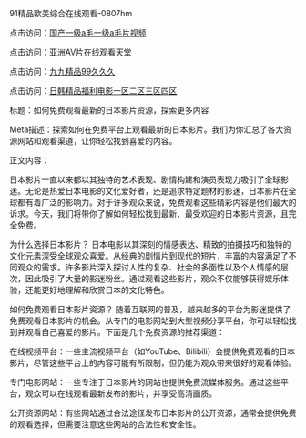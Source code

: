 91精品欧美综合在线观看-0807hm

点击访问：<a href="https://heiliaozj3tjd.pages.dev">国产一级a毛一级a毛片视频</a>

点击访问：<a href="https://bered.pages.dev/">亚洲AV片在线观看天堂</a>

点击访问：<a href="https://cfad.pages.dev/">九九精品99久久久</a>

点击访问：<a href="https://bsdf-5f5.pages.dev/">日韩精品福利电影一区二区三区四区</a>


标题：如何免费观看最新的日本影片资源，探索更多内容

Meta描述：探索如何在免费平台上观看最新的日本影片。我们为你汇总了各大资源网站和观看渠道，让你轻松找到喜爱的内容。

正文内容：

日本影片一直以来都以其独特的艺术表现、剧情构建和演员表现力吸引了全球影迷。无论是热爱日本电影的文化爱好者，还是追求特定题材的影迷，日本影片在全球都有着广泛的影响力。对于许多观众来说，免费观看这些精彩内容是他们最大的诉求。今天，我们将带你了解如何轻松找到最新、最受欢迎的日本影片资源，且完全免费。

为什么选择日本影片？
日本电影以其深刻的情感表达、精致的拍摄技巧和独特的文化元素深受全球观众喜爱。从经典的剧情片到现代的短片，丰富的内容满足了不同观众的需求。许多影片深入探讨人性的复杂、社会的多面性以及个人情感的层次，因此吸引了大量的影迷粉丝。通过观看这些影片，观众不仅能够获得娱乐体验，还能更好地理解和欣赏日本的文化特色。

如何免费观看日本影片资源？
随着互联网的普及，越来越多的平台为影迷提供了免费观看日本影片的机会。从专门的电影网站到大型视频分享平台，你可以轻松找到并观看自己喜爱的影片。下面是几个免费资源的推荐渠道：

在线视频平台：一些主流视频平台（如YouTube、Bilibili）会提供免费观看的日本影片，尽管这些平台上的内容可能有所限制，但仍能为观众带来很好的观看体验。

专门电影网站：一些专注于日本影片的网站也提供免费流媒体服务。通过这些平台，观众可以在线观看最新发布的影片，并享受高清画质。

公开资源网站：有些网站通过合法途径发布日本影片的公开资源，通常会提供免费的观看选择，但需要注意这些网站的合法性和安全性。

<span style="display:none;">[Canonical link](）</span>
